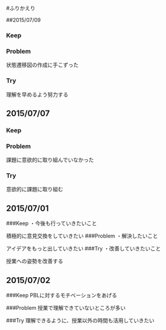 #ふりかえり

##2015/07/09

### Keep


### Problem

状態遷移図の作成に手こずった

### Try

理解を早めるよう努力する



## 2015/07/07

### Keep



### Problem

課題に意欲的に取り組んでいなかった

### Try

意欲的に課題に取り組む



## 2015/07/01

###Keep
・今後も行っていきたいこと


積極的に意見交換をしていきたい
###Problem
・解決したいこと


アイデアをもっと出していきたい
###Try
・改善していきたいこと


授業への姿勢を改善する



## 2015/07/02

###Keep
PBLに対するモチベーションをあげる


###Problem
授業で理解できていないところが多い


###Try
理解できるように、授業以外の時間も活用していきたい


